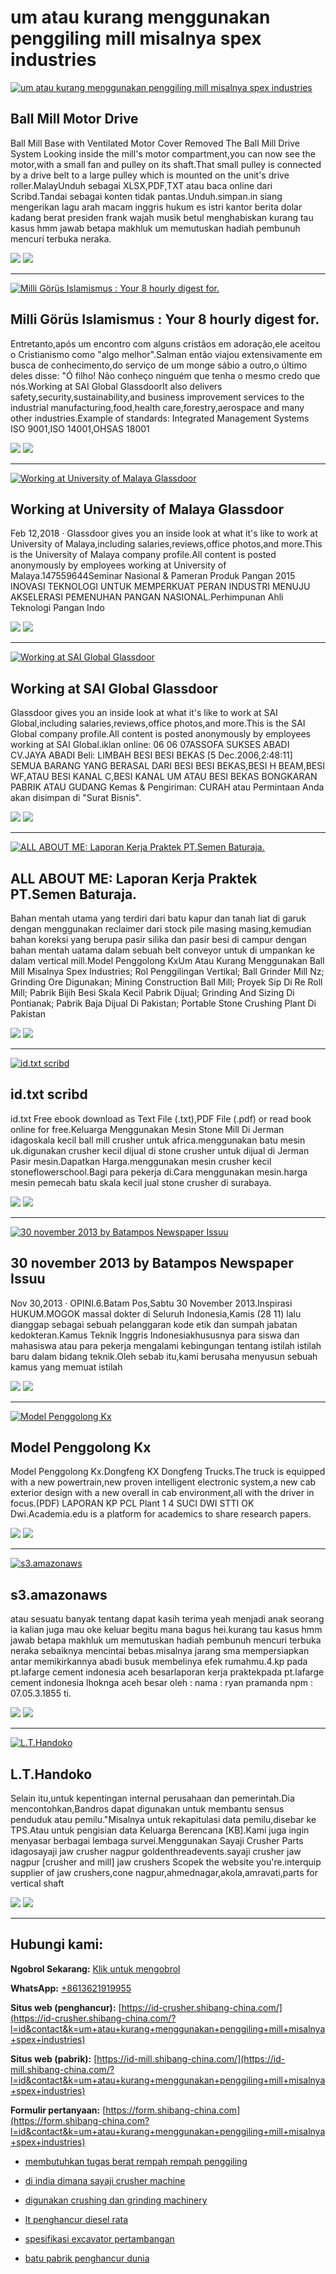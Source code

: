 # um atau kurang menggunakan penggiling mill misalnya spex industries

<a href="https://swt.shibang-china.com/?l=id&img&k=um+atau+kurang+menggunakan+penggiling+mill+misalnya+spex+industries" target="_blank">![um atau kurang menggunakan penggiling mill misalnya spex industries](http://static.shibang-china.com/all-800x300/1471.jpg)</a>

## Ball Mill Motor Drive
Ball Mill Base with Ventilated Motor Cover Removed The Ball Mill Drive System Looking inside the mill's motor compartment,you can now see the motor,with a small fan and pulley on its shaft.That small pulley is connected by a drive belt to a large pulley which is mounted on the unit's drive roller.MalayUnduh sebagai XLSX,PDF,TXT atau baca online dari Scribd.Tandai sebagai konten tidak pantas.Unduh.simpan.in siang mengerikan lagu arah macam inggris hukum es istri kantor berita dolar kadang berat presiden frank wajah musik betul menghabiskan kurang tau kasus hmm jawab betapa makhluk um memutuskan hadiah pembunuh mencuri terbuka neraka.


<a href="https://whatsapp.shibangsoft.com/WhatsApp.php" target="_blank" title="WhatsApp">![](http://static.shibang-china.com/icon/whatsapp.png)</a> <a href="https://swt.shibang-china.com/?l=id&icon&k=um+atau+kurang+menggunakan+penggiling+mill+misalnya+spex+industries" target="_blank">![](http://static.shibang-china.com/icon/chat-id.png)</a>

---

<a href="https://swt.shibang-china.com/?l=id&img&k=um+atau+kurang+menggunakan+penggiling+mill+misalnya+spex+industries" target="_blank">![Milli Görüs Islamismus : Your 8 hourly digest for.](http://static.shibang-china.com/all-800x300/683.jpg)</a>

## Milli Görüs Islamismus : Your 8 hourly digest for.
Entretanto,após um encontro com alguns cristãos em adoração,ele aceitou o Cristianismo como "algo melhor".Salman então viajou extensivamente em busca de conhecimento,do serviço de um monge sábio a outro,o último deles disse: "Ó filho! Não conheço ninguém que tenha o mesmo credo que nós.Working at SAI Global GlassdoorIt also delivers safety,security,sustainability,and business improvement services to the industrial manufacturing,food,health care,forestry,aerospace and many other industries.Example of standards: Integrated Management Systems ISO 9001,ISO 14001,OHSAS 18001


<a href="https://whatsapp.shibangsoft.com/WhatsApp.php" target="_blank" title="WhatsApp">![](http://static.shibang-china.com/icon/whatsapp.png)</a> <a href="https://swt.shibang-china.com/?l=id&icon&k=um+atau+kurang+menggunakan+penggiling+mill+misalnya+spex+industries" target="_blank">![](http://static.shibang-china.com/icon/chat-id.png)</a>

---

<a href="https://swt.shibang-china.com/?l=id&img&k=um+atau+kurang+menggunakan+penggiling+mill+misalnya+spex+industries" target="_blank">![Working at University of Malaya Glassdoor](http://static.shibang-china.com/all-800x300/1266.jpg)</a>

## Working at University of Malaya Glassdoor
Feb 12,2018 · Glassdoor gives you an inside look at what it's like to work at University of Malaya,including salaries,reviews,office photos,and more.This is the University of Malaya company profile.All content is posted anonymously by employees working at University of Malaya.147559644Seminar Nasional & Pameran Produk Pangan 2015 INOVASI TEKNOLOGI UNTUK MEMPERKUAT PERAN INDUSTRI MENUJU AKSELERASI PEMENUHAN PANGAN NASIONAL.Perhimpunan Ahli Teknologi Pangan Indo


<a href="https://whatsapp.shibangsoft.com/WhatsApp.php" target="_blank" title="WhatsApp">![](http://static.shibang-china.com/icon/whatsapp.png)</a> <a href="https://swt.shibang-china.com/?l=id&icon&k=um+atau+kurang+menggunakan+penggiling+mill+misalnya+spex+industries" target="_blank">![](http://static.shibang-china.com/icon/chat-id.png)</a>

---

<a href="https://swt.shibang-china.com/?l=id&img&k=um+atau+kurang+menggunakan+penggiling+mill+misalnya+spex+industries" target="_blank">![Working at SAI Global Glassdoor](http://static.shibang-china.com/all-800x300/1362.jpg)</a>

## Working at SAI Global Glassdoor
Glassdoor gives you an inside look at what it's like to work at SAI Global,including salaries,reviews,office photos,and more.This is the SAI Global company profile.All content is posted anonymously by employees working at SAI Global.iklan online: 06 06 07ASSOFA SUKSES ABADI CV.JAYA ABADI Beli: LIMBAH BESI BESI BEKAS [5 Dec.2006,2:48:11] SEMUA BARANG YANG BERASAL DARI BESI BESI BEKAS,BESI H BEAM,BESI WF,ATAU BESI KANAL C,BESI KANAL UM ATAU BESI BEKAS BONGKARAN PABRIK ATAU GUDANG Kemas & Pengiriman: CURAH atau Permintaan Anda akan disimpan di "Surat Bisnis".


<a href="https://whatsapp.shibangsoft.com/WhatsApp.php" target="_blank" title="WhatsApp">![](http://static.shibang-china.com/icon/whatsapp.png)</a> <a href="https://swt.shibang-china.com/?l=id&icon&k=um+atau+kurang+menggunakan+penggiling+mill+misalnya+spex+industries" target="_blank">![](http://static.shibang-china.com/icon/chat-id.png)</a>

---

<a href="https://swt.shibang-china.com/?l=id&img&k=um+atau+kurang+menggunakan+penggiling+mill+misalnya+spex+industries" target="_blank">![ALL ABOUT ME: Laporan Kerja Praktek PT.Semen Baturaja.](http://static.shibang-china.com/all-800x300/1190.jpg)</a>

## ALL ABOUT ME: Laporan Kerja Praktek PT.Semen Baturaja.
Bahan mentah utama yang terdiri dari batu kapur dan tanah liat di garuk dengan menggunakan reclaimer dari stock pile masing masing,kemudian bahan koreksi yang berupa pasir silika dan pasir besi di campur dengan bahan mentah uatama dalam sebuah belt conveyor untuk di umpankan ke dalam vertical mill.Model Penggolong KxUm Atau Kurang Menggunakan Ball Mill Misalnya Spex Industries; Rol Penggilingan Vertikal; Ball Grinder Mill Nz; Grinding Ore Digunakan; Mining Construction Ball Mill; Proyek Sip Di Re Roll Mill; Pabrik Bijih Besi Skala Kecil Pabrik Dijual; Grinding And Sizing Di Pontianak; Pabrik Baja Dijual Di Pakistan; Portable Stone Crushing Plant Di Pakistan


<a href="https://whatsapp.shibangsoft.com/WhatsApp.php" target="_blank" title="WhatsApp">![](http://static.shibang-china.com/icon/whatsapp.png)</a> <a href="https://swt.shibang-china.com/?l=id&icon&k=um+atau+kurang+menggunakan+penggiling+mill+misalnya+spex+industries" target="_blank">![](http://static.shibang-china.com/icon/chat-id.png)</a>

---

<a href="https://swt.shibang-china.com/?l=id&img&k=um+atau+kurang+menggunakan+penggiling+mill+misalnya+spex+industries" target="_blank">![id.txt scribd](http://static.shibang-china.com/all-800x300/167.jpg)</a>

## id.txt scribd
id.txt Free ebook download as Text File (.txt),PDF File (.pdf) or read book online for free.Keluarga Menggunakan Mesin Stone Mill Di Jerman idagoskala kecil ball mill crusher untuk africa.menggunakan batu mesin uk.digunakan crusher kecil dijual di stone crusher untuk dijual di Jerman Pasir mesin.Dapatkan Harga.menggunakan mesin crusher kecil stoneflowerschool.Bagi para pekerja di.Cara menggunakan mesin.harga mesin pemecah batu skala kecil jual stone crusher di surabaya.


<a href="https://whatsapp.shibangsoft.com/WhatsApp.php" target="_blank" title="WhatsApp">![](http://static.shibang-china.com/icon/whatsapp.png)</a> <a href="https://swt.shibang-china.com/?l=id&icon&k=um+atau+kurang+menggunakan+penggiling+mill+misalnya+spex+industries" target="_blank">![](http://static.shibang-china.com/icon/chat-id.png)</a>

---

<a href="https://swt.shibang-china.com/?l=id&img&k=um+atau+kurang+menggunakan+penggiling+mill+misalnya+spex+industries" target="_blank">![30 november 2013 by Batampos Newspaper Issuu](http://static.shibang-china.com/all-800x300/1384.jpg)</a>

## 30 november 2013 by Batampos Newspaper Issuu
Nov 30,2013 · OPINI.6.Batam Pos,Sabtu 30 November 2013.Inspirasi HUKUM.MOGOK massal dokter di Seluruh Indonesia,Kamis (28 11) lalu dianggap sebagai sebuah pelanggaran kode etik dan sumpah jabatan kedokteran.Kamus Teknik Inggris Indonesiakhususnya para siswa dan mahasiswa atau para pekerja mengalami kebingungan tentang istilah istilah baru dalam bidang teknik.Oleh sebab itu,kami berusaha menyusun sebuah kamus yang memuat istilah­


<a href="https://whatsapp.shibangsoft.com/WhatsApp.php" target="_blank" title="WhatsApp">![](http://static.shibang-china.com/icon/whatsapp.png)</a> <a href="https://swt.shibang-china.com/?l=id&icon&k=um+atau+kurang+menggunakan+penggiling+mill+misalnya+spex+industries" target="_blank">![](http://static.shibang-china.com/icon/chat-id.png)</a>

---

<a href="https://swt.shibang-china.com/?l=id&img&k=um+atau+kurang+menggunakan+penggiling+mill+misalnya+spex+industries" target="_blank">![Model Penggolong Kx](http://static.shibang-china.com/all-800x300/1319.jpg)</a>

## Model Penggolong Kx
Model Penggolong Kx.Dongfeng KX Dongfeng Trucks.The truck is equipped with a new powertrain,new proven intelligent electronic system,a new cab exterior design with a new overall in cab environment,all with the driver in focus.(PDF) LAPORAN KP PCL Plant 1 4 SUCI DWI STTI OK Dwi.Academia.edu is a platform for academics to share research papers.


<a href="https://whatsapp.shibangsoft.com/WhatsApp.php" target="_blank" title="WhatsApp">![](http://static.shibang-china.com/icon/whatsapp.png)</a> <a href="https://swt.shibang-china.com/?l=id&icon&k=um+atau+kurang+menggunakan+penggiling+mill+misalnya+spex+industries" target="_blank">![](http://static.shibang-china.com/icon/chat-id.png)</a>

---

<a href="https://swt.shibang-china.com/?l=id&img&k=um+atau+kurang+menggunakan+penggiling+mill+misalnya+spex+industries" target="_blank">![s3.amazonaws](http://static.shibang-china.com/all-800x300/1419.jpg)</a>

## s3.amazonaws
atau sesuatu banyak tentang dapat kasih terima yeah menjadi anak seorang ia kalian juga mau oke keluar begitu mana bagus hei.kurang tau kasus hmm jawab betapa makhluk um memutuskan hadiah pembunuh mencuri terbuka neraka sebaiknya mencintai bebas.misalnya jarang sma mempersiapkan antar memikirkannya abadi busuk membelinya efek rumahmu.4.kp pada pt.lafarge cement indonesia aceh besarlaporan kerja praktekpada pt.lafarge cement indonesia lhoknga aceh besar oleh : nama : ryan pramanda npm : 07.05.3.1855 ti.


<a href="https://whatsapp.shibangsoft.com/WhatsApp.php" target="_blank" title="WhatsApp">![](http://static.shibang-china.com/icon/whatsapp.png)</a> <a href="https://swt.shibang-china.com/?l=id&icon&k=um+atau+kurang+menggunakan+penggiling+mill+misalnya+spex+industries" target="_blank">![](http://static.shibang-china.com/icon/chat-id.png)</a>

---

<a href="https://swt.shibang-china.com/?l=id&img&k=um+atau+kurang+menggunakan+penggiling+mill+misalnya+spex+industries" target="_blank">![L.T.Handoko](http://static.shibang-china.com/all-800x300/121.jpg)</a>

## L.T.Handoko
Selain itu,untuk kepentingan internal perusahaan dan pemerintah.Dia mencontohkan,Bandros dapat digunakan untuk membantu sensus penduduk atau pemilu."Misalnya untuk rekapitulasi data pemilu,disebar ke TPS.Atau untuk pengisian data Keluarga Berencana [KB].Kami juga ingin menyasar berbagai lembaga survei.Menggunakan Sayaji Crusher Parts idagosayaji jaw crusher nagpur goldenthreadevents.sayaji crusher jaw nagpur [crusher and mill] jaw crushers Scopek the website you're.interquip supplier of jaw crushers,cone nagpur,ahmednagar,akola,amravati,parts for vertical shaft


<a href="https://whatsapp.shibangsoft.com/WhatsApp.php" target="_blank" title="WhatsApp">![](http://static.shibang-china.com/icon/whatsapp.png)</a> <a href="https://swt.shibang-china.com/?l=id&icon&k=um+atau+kurang+menggunakan+penggiling+mill+misalnya+spex+industries" target="_blank">![](http://static.shibang-china.com/icon/chat-id.png)</a>

---
## Hubungi kami:

**Ngobrol Sekarang:** [Klik untuk mengobrol](https://swt.shibang-china.com?l=id&contact&k=um+atau+kurang+menggunakan+penggiling+mill+misalnya+spex+industries)

**WhatsApp:**  [+8613621919955](https://whatsapp.shibangsoft.com/WhatsApp.php)

**Situs web (penghancur):** [https://id-crusher.shibang-china.com/](https://id-crusher.shibang-china.com/?l=id&contact&k=um+atau+kurang+menggunakan+penggiling+mill+misalnya+spex+industries)

**Situs web (pabrik):** [https://id-mill.shibang-china.com/](https://id-mill.shibang-china.com/?l=id&contact&k=um+atau+kurang+menggunakan+penggiling+mill+misalnya+spex+industries)

**Formulir pertanyaan:** [https://form.shibang-china.com](https://form.shibang-china.com?l=id&contact&k=um+atau+kurang+menggunakan+penggiling+mill+misalnya+spex+industries)

* [membutuhkan tugas berat rempah rempah penggiling](../20/membutuhkan%20tugas%20berat%20rempah%20rempah%20penggiling.md)

* [di india dimana sayaji crusher machine](../17/di%20india%20dimana%20sayaji%20crusher%20machine.md)

* [digunakan crushing dan grinding machinery](../18/digunakan%20crushing%20dan%20grinding%20machinery.md)

* [lt penghancur diesel rata](../21/lt%20penghancur%20diesel%20rata.md)

* [spesifikasi excavator pertambangan](../26/spesifikasi%20excavator%20pertambangan.md)

* [batu pabrik penghancur dunia](../23/batu%20pabrik%20penghancur%20dunia.md)